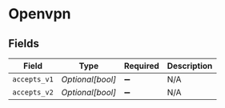 # Openvpn


## Fields

| Field              | Type               | Required           | Description        |
| ------------------ | ------------------ | ------------------ | ------------------ |
| `accepts_v1`       | *Optional[bool]*   | :heavy_minus_sign: | N/A                |
| `accepts_v2`       | *Optional[bool]*   | :heavy_minus_sign: | N/A                |